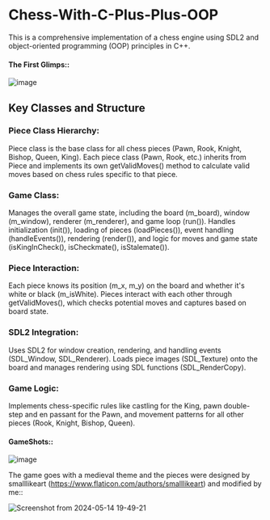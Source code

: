 # Chess-With-C-Plus-Plus-OOP
This is a comprehensive implementation of a chess engine using SDL2 and object-oriented programming (OOP) principles in C++.

#### The First Glimps::
![image](https://github.com/ju4700/Chess-With-C-Plus-Plus-OOP/assets/137766031/a7b90dbc-f8b2-4e28-8d80-6053cef6f7ac)

## Key Classes and Structure
### Piece Class Hierarchy:

Piece class is the base class for all chess pieces (Pawn, Rook, Knight, Bishop, Queen, King).
Each piece class (Pawn, Rook, etc.) inherits from Piece and implements its own getValidMoves() method to calculate valid moves based on chess rules specific to that piece.

### Game Class:

Manages the overall game state, including the board (m_board), window (m_window), renderer (m_renderer), and game loop (run()).
Handles initialization (init()), loading of pieces (loadPieces()), event handling (handleEvents()), rendering (render()), and logic for moves and game state (isKingInCheck(), isCheckmate(), isStalemate()).

### Piece Interaction:

Each piece knows its position (m_x, m_y) on the board and whether it's white or black (m_isWhite).
Pieces interact with each other through getValidMoves(), which checks potential moves and captures based on board state.

### SDL2 Integration:

Uses SDL2 for window creation, rendering, and handling events (SDL_Window, SDL_Renderer).
Loads piece images (SDL_Texture) onto the board and manages rendering using SDL functions (SDL_RenderCopy).

### Game Logic:

Implements chess-specific rules like castling for the King, pawn double-step and en passant for the Pawn, and movement patterns for all other pieces (Rook, Knight, Bishop, Queen).

#### GameShots::
![image](https://github.com/ju4700/Chess-With-C-Plus-Plus-OOP/assets/137766031/47bd13d7-c1e6-4bcf-8e6a-93e8ee914e71)

The game goes with a medieval theme and the pieces were designed by smalllikeart (https://www.flaticon.com/authors/smalllikeart) and modified by me::

![Screenshot from 2024-05-14 19-49-21](https://github.com/ju4700/Chess-With-C-Plus-Plus-OOP/assets/137766031/7c237fe2-ba6a-47d7-9b83-cd509f54ade5)
